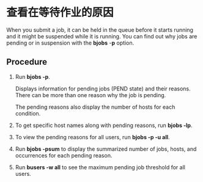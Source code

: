 # 查看在等待作业的原因

When you submit a job, it can be held in the queue before it starts running and it might be suspended while it is running. You can find out why jobs are pending or in suspension with the **bjobs** -**p** option.

## Procedure

1. Run **bjobs -p**.

   Displays information for pending jobs (PEND state) and their reasons. There can be more than one reason why the job is pending.

   The pending reasons also display the number of hosts for each condition.

2. To get specific host names along with pending reasons, run **bjobs -lp**.

3. To view the pending reasons for all users, run **bjobs -p -u all**.

4. Run **bjobs -psum** to display the summarized number of jobs, hosts, and occurrences for each pending reason.

5. Run **busers -w all** to see the maximum pending job threshold for all users.